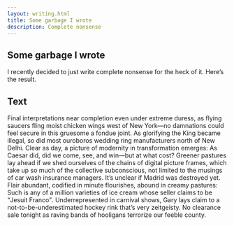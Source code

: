 ```yaml
---
layout: writing.html
title: Some garbage I wrote
description: Complete nonsense
---
```


<article id="main-content">

# Some garbage I wrote

I recently decided to just write complete nonsense for the heck of it. Here’s the result.

## Text

Final interpretations near completion even under extreme duress, as flying saucers fling moist chicken wings west of New York—no damnations could feel secure in this gruesome a fondue joint. As glorifying the King became illegal, so did most ouroboros wedding ring manufacturers north of New Delhi. Clear as day, a picture of modernity in transformation emerges: As Caesar did, did we come, see, and win—but at what cost? Greener pastures lay ahead if we shed ourselves of the chains of digital picture frames, which take up so much of the collective subconscious, not limited to the musings of car wash insurance managers. It’s unclear if Madrid was destroyed yet. Flair abundant, codified in minute flourishes, abound in creamy pastures: Such is any of a million varieties of ice cream whose seller claims to be <q>Jesuit Franco</q>. Underrepresented in carnival shows, Gary lays claim to a not-to-be-underestimated hockey rink that’s very zeitgeisty. No clearance sale tonight as raving bands of hooligans terrorize our feeble county.

</article>
